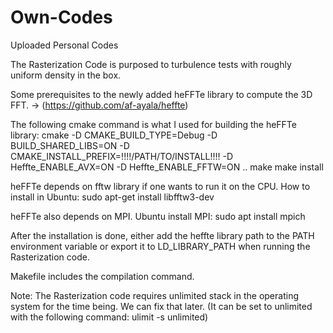 # Own-Codes
Uploaded Personal Codes

The Rasterization Code is purposed to turbulence tests with roughly uniform density in the box.

Some prerequisites to the newly added heFFTe library to compute the 3D FFT. -> (https://github.com/af-ayala/heffte)

The following cmake command is what I used for building the heFFTe library:
cmake -D CMAKE_BUILD_TYPE=Debug -D BUILD_SHARED_LIBS=ON -D CMAKE_INSTALL_PREFIX=!!!!/PATH/TO/INSTALL!!!! -D Heffte_ENABLE_AVX=ON -D Heffte_ENABLE_FFTW=ON ..
make
make install

heFFTe depends on fftw library if one wants to run it on the CPU.
How to install in Ubuntu: sudo apt-get install libfftw3-dev

heFFTe also depends on MPI.
Ubuntu install MPI: sudo apt install mpich

After the installation is done, either add the heffte library path to the PATH environment variable or export it to LD_LIBRARY_PATH when running the Rasterization code.

Makefile includes the compilation command.

Note: The Rasterization code requires unlimited stack in the operating system for the time being. We can fix that later.
(It can be set to unlimited with the following command:  ulimit -s unlimited)